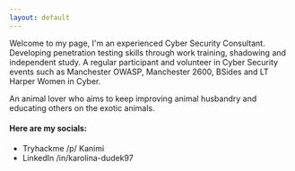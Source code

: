 ```yaml
---
layout: default
---
```


Welcome to my page, I'm an experienced Cyber Security Consultant. Developing penetration testing skills through work training, shadowing and independent study. A regular participant and volunteer in Cyber Security events such as Manchester OWASP, Manchester 2600, BSides and LT Harper Women in Cyber.

An animal lover who aims to keep improving animal husbandry and educating others on the exotic animals.

#### Here are my socials:

*   Tryhackme /p/ Kanimi
*   LinkedIn /in/karolina-dudek97